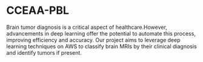 # CCEAA-PBL
Brain tumor diagnosis is a critical aspect of healthcare.However, advancements in deep learning offer the potential to automate this process, improving efficiency and accuracy. Our project aims to leverage deep learning techniques on AWS to classify brain MRIs by their clinical diagnosis and identify tumors if present.
